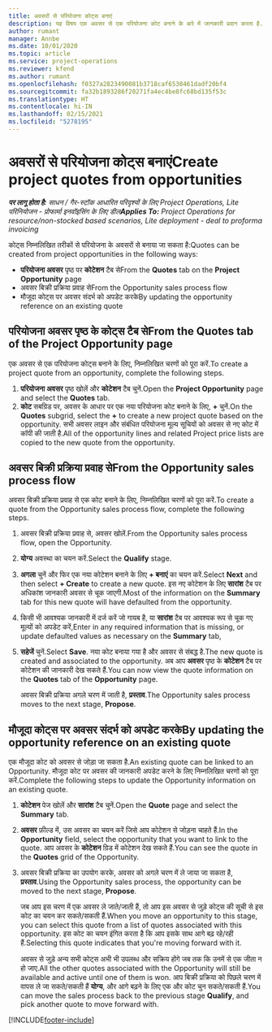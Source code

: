 ```yaml
---
title: अवसरों से परियोजना कोट्स बनाएं
description: यह विषय एक अवसर से एक परियोजना कोट बनाने के बारे में जानकारी प्रदान करता है.
author: rumant
manager: Annbe
ms.date: 10/01/2020
ms.topic: article
ms.service: project-operations
ms.reviewer: kfend
ms.author: rumant
ms.openlocfilehash: f0327a2823490081b3718caf6530461dadf20bf4
ms.sourcegitcommit: fa32b1893286f20271fa4ec4be8fc68bd135f53c
ms.translationtype: HT
ms.contentlocale: hi-IN
ms.lasthandoff: 02/15/2021
ms.locfileid: "5278195"
---
```

# <a name="create-project-quotes-from-opportunities"></a><span data-ttu-id="d6de4-103">अवसरों से परियोजना कोट्स बनाएं</span><span class="sxs-lookup"><span data-stu-id="d6de4-103">Create project quotes from opportunities</span></span>

<span data-ttu-id="d6de4-104">_**पर लागू होता है:** साधन / गैर-स्टॉक आधारित परिदृश्यों के लिए Project Operations, Lite परिनियोजन - प्रोफार्मा इनवॉइसिंग के लिए डील_</span><span class="sxs-lookup"><span data-stu-id="d6de4-104">_**Applies To:** Project Operations for resource/non-stocked based scenarios, Lite deployment - deal to proforma invoicing_</span></span>

<span data-ttu-id="d6de4-105">कोट्स निम्नलिखित तरीकों से परियोजना के अवसरों से बनाया जा सकता है:</span><span class="sxs-lookup"><span data-stu-id="d6de4-105">Quotes can be created from project opportunities in the following ways:</span></span>

- <span data-ttu-id="d6de4-106">**परियोजना अवसर** पृष्ठ पर **कोटेशन** टैब से</span><span class="sxs-lookup"><span data-stu-id="d6de4-106">From the **Quotes** tab on the **Project Opportunity** page</span></span>
- <span data-ttu-id="d6de4-107">अवसर बिक्री प्रक्रिया प्रवाह से</span><span class="sxs-lookup"><span data-stu-id="d6de4-107">From the Opportunity sales process flow</span></span>
- <span data-ttu-id="d6de4-108">मौजूदा कोट्स पर अवसर संदर्भ को अपडेट करके</span><span class="sxs-lookup"><span data-stu-id="d6de4-108">By updating the opportunity reference on an existing quote</span></span>

## <a name="from-the-quotes-tab-of-the-project-opportunity-page"></a><span data-ttu-id="d6de4-109">परियोजना अवसर पृष्ठ के कोट्स टैब से</span><span class="sxs-lookup"><span data-stu-id="d6de4-109">From the Quotes tab of the Project Opportunity page</span></span>

<span data-ttu-id="d6de4-110">एक अवसर से एक परियोजना कोट्स बनाने के लिए, निम्नलिखित चरणों को पूरा करें.</span><span class="sxs-lookup"><span data-stu-id="d6de4-110">To create a project quote from an opportunity, complete the following steps.</span></span>

1. <span data-ttu-id="d6de4-111">**परियोजना अवसर** पृष्ठ खोलें और **कोटेशन** टैब चुनें.</span><span class="sxs-lookup"><span data-stu-id="d6de4-111">Open the **Project Opportunity** page and select the **Quotes** tab.</span></span> 
2. <span data-ttu-id="d6de4-112">**कोट** सबग्रिड पर, अवसर के आधार पर एक नया परियोजना कोट बनाने के लिए, **+** चुनें.</span><span class="sxs-lookup"><span data-stu-id="d6de4-112">On the **Quotes** subgrid, select the **+** to create a new project quote based on the opportunity.</span></span> <span data-ttu-id="d6de4-113">सभी अवसर लाइन और संबंधित परियोजना मूल्य सूचियों को अवसर से नए कोट में कॉपी की जाती है.</span><span class="sxs-lookup"><span data-stu-id="d6de4-113">All of the opportunity lines and related Project price lists are copied to the new quote from the opportunity.</span></span>

## <a name="from-the-opportunity-sales-process-flow"></a><span data-ttu-id="d6de4-114">अवसर बिक्री प्रक्रिया प्रवाह से</span><span class="sxs-lookup"><span data-stu-id="d6de4-114">From the Opportunity sales process flow</span></span>

<span data-ttu-id="d6de4-115">अवसर बिक्री प्रक्रिया प्रवाह से एक कोट बनाने के लिए, निम्नलिखित चरणों को पूरा करें.</span><span class="sxs-lookup"><span data-stu-id="d6de4-115">To create a quote from the Opportunity sales process flow, complete the following steps.</span></span>

1. <span data-ttu-id="d6de4-116">अवसर बिक्री प्रक्रिया प्रवाह से, अवसर खोलें.</span><span class="sxs-lookup"><span data-stu-id="d6de4-116">From the Opportunity sales process flow, open the Opportunity.</span></span>
2. <span data-ttu-id="d6de4-117">**योग्य** अवस्था का चयन करें.</span><span class="sxs-lookup"><span data-stu-id="d6de4-117">Select the **Qualify** stage.</span></span> 
3. <span data-ttu-id="d6de4-118">**अगला** चुनें और फिर एक नया कोटेशन बनाने के लिए **+ बनाएं** का चयन करें.</span><span class="sxs-lookup"><span data-stu-id="d6de4-118">Select **Next** and then select **+ Create** to create a new quote.</span></span> <span data-ttu-id="d6de4-119">इस नए कोटेशन के लिए **सारांश** टैब पर अधिकांश जानकारी अवसर से चूक जाएगी.</span><span class="sxs-lookup"><span data-stu-id="d6de4-119">Most of the information on the **Summary** tab for this new quote will have defaulted from the opportunity.</span></span> 
4. <span data-ttu-id="d6de4-120">किसी भी आवश्यक जानकारी में दर्ज करें जो गायब है, या **सारांश** टैब पर आवश्यक रूप से चूक गए मूल्यों को अपडेट करें,</span><span class="sxs-lookup"><span data-stu-id="d6de4-120">Enter in any required information that is missing, or update defaulted values as necessary on the **Summary** tab,</span></span>
5. <span data-ttu-id="d6de4-121">**सहेजें** चुनें.</span><span class="sxs-lookup"><span data-stu-id="d6de4-121">Select **Save**.</span></span> <span data-ttu-id="d6de4-122">नया कोट बनाया गया है और अवसर से संबद्ध है.</span><span class="sxs-lookup"><span data-stu-id="d6de4-122">The new quote is created and associated to the opportunity.</span></span> <span data-ttu-id="d6de4-123">अब आप **अवसर** पृष्ठ के **कोटेशन** टैब पर कोटेशन की जानकारी देख सकते हैं.</span><span class="sxs-lookup"><span data-stu-id="d6de4-123">You can now view the quote information on the **Quotes** tab of the **Opportunity** page.</span></span> 

   <span data-ttu-id="d6de4-124">अवसर बिक्री प्रक्रिया अगले चरण में जाती है, **प्रस्ताव**.</span><span class="sxs-lookup"><span data-stu-id="d6de4-124">The Opportunity sales process moves to the next stage, **Propose**.</span></span>


## <a name="by-updating-the-opportunity-reference-on-an-existing-quote"></a><span data-ttu-id="d6de4-125">मौजूदा कोट्स पर अवसर संदर्भ को अपडेट करके</span><span class="sxs-lookup"><span data-stu-id="d6de4-125">By updating the opportunity reference on an existing quote</span></span>

<span data-ttu-id="d6de4-126">एक मौजूदा कोट को अवसर से जोड़ा जा सकता है.</span><span class="sxs-lookup"><span data-stu-id="d6de4-126">An existing quote can be linked to an Opportunity.</span></span> <span data-ttu-id="d6de4-127">मौजूदा कोट पर अवसर की जानकारी अपडेट करने के लिए निम्नलिखित चरणों को पूरा करें.</span><span class="sxs-lookup"><span data-stu-id="d6de4-127">Complete the following steps to update the Opportunity information on an existing quote.</span></span>

1. <span data-ttu-id="d6de4-128">**कोटेशन** पेज खोलें और **सारांश** टैब चुनें.</span><span class="sxs-lookup"><span data-stu-id="d6de4-128">Open the **Quote** page and select the **Summary** tab.</span></span>
2. <span data-ttu-id="d6de4-129">**अवसर** फ़ील्ड में, उस अवसर का चयन करें जिसे आप कोटेशन से जोड़ना चाहते हैं.</span><span class="sxs-lookup"><span data-stu-id="d6de4-129">In the **Opportunity** field, select the opportunity that you want to link to the quote.</span></span> <span data-ttu-id="d6de4-130">आप अवसर के **कोटेशन** ग्रिड में कोटेशन देख सकते हैं.</span><span class="sxs-lookup"><span data-stu-id="d6de4-130">You can see the quote in the **Quotes** grid of the Opportunity.</span></span> 
3. <span data-ttu-id="d6de4-131">अवसर बिक्री प्रक्रिया का उपयोग करके, अवसर को अगले चरण में ले जाया जा सकता है, **प्रस्ताव**.</span><span class="sxs-lookup"><span data-stu-id="d6de4-131">Using the Opportunity sales process, the opportunity can be moved to the next stage, **Propose**.</span></span> 

   <span data-ttu-id="d6de4-132">जब आप इस चरण में एक अवसर ले जाते/जाती हैं, तो आप इस अवसर से जुड़े कोट्स की सूची से इस कोट का चयन कर सकते/सकती हैं.</span><span class="sxs-lookup"><span data-stu-id="d6de4-132">When you move an opportunity to this stage, you can select this quote from a list of quotes associated with this opportunity.</span></span> <span data-ttu-id="d6de4-133">इस कोट का चयन इंगित करता है कि आप इसके साथ आगे बढ़ रहे/रही हैं.</span><span class="sxs-lookup"><span data-stu-id="d6de4-133">Selecting this quote indicates that you're moving forward with it.</span></span>

   <span data-ttu-id="d6de4-134">अवसर से जुड़े अन्य सभी कोट्स अभी भी उपलब्ध और सक्रिय होंगे जब तक कि उनमें से एक जीता न हो जाए.</span><span class="sxs-lookup"><span data-stu-id="d6de4-134">All the other quotes associated with the Opportunity will still be available and active until one of them is won.</span></span> <span data-ttu-id="d6de4-135">आप बिक्री प्रक्रिया को पिछले चरण में वापस ले जा सकते/सकती हैं **योग्य**, और आगे बढ़ने के लिए एक और कोट चुन सकते/सकती हैं.</span><span class="sxs-lookup"><span data-stu-id="d6de4-135">You can move the sales process back to the previous stage **Qualify**, and pick another quote to move forward with.</span></span>


[!INCLUDE[footer-include](../includes/footer-banner.md)]